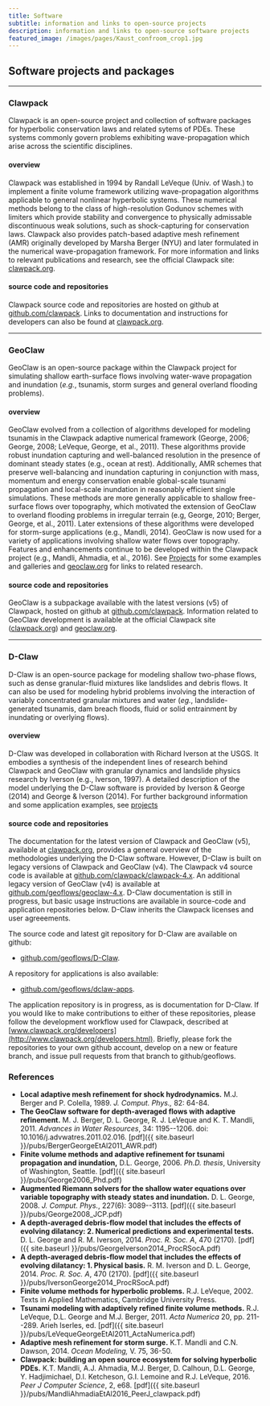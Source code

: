 ```yaml
---
title: Software
subtitle: information and links to open-source projects
description: information and links to open-source software projects
featured_image: /images/pages/Kaust_confroom_crop1.jpg
---
```


## Software projects and packages

---
### Clawpack


Clawpack is an open-source project and collection of software packages for hyperbolic conservation laws and related sytems of PDEs. These systems commonly govern problems exhibiting wave-propagation which arise across the scientific disciplines. 

#### overview

Clawpack was established in 1994 by Randall LeVeque (Univ. of Wash.) to implement a finite volume framework utilizing wave-propagation algorithms applicable to general nonlinear hyperbolic systems. These numerical methods belong to the class of high-resolution Godunov schemes with limiters which provide stability and convergence to physically admissable discontinuous weak solutions, such as shock-capturing for conservation laws. Clawpack also provides patch-based adaptive mesh refinement (AMR) originally developed by Marsha Berger (NYU) and later formulated in the numerical wave-propagation framework. For more information and links to relevant publications and research, see the official Clawpack site: [clawpack.org](http://www.clawpack.org).
 
#### source code and repositories

Clawpack source code and repositories are hosted on github at [github.com/clawpack](https://github.com/clawpack). Links to documentation and instructions for developers can also be found at [clawpack.org](http://www.clawpack.org).

---
### GeoClaw

GeoClaw is an open-source package within the Clawpack project for simulating shallow earth-surface flows involving water-wave propagation and inundation (*e.g.*, tsunamis, storm surges and general overland flooding problems).

#### overview

GeoClaw evolved from a collection of algorithms developed for modeling tsunamis in the Clawpack adaptive numerical framework (George, 2006; George, 2008; LeVeque, George, et al., 2011). These algorithms provide robust inundation capturing and well-balanced resolution in the presence of dominant steady states (e.g., ocean at rest). Additionally, AMR schemes that preserve well-balancing and inundation capturing in conjunction with mass, momentum and energy conservation enable global-scale tsunami propagation and local-scale inundation in reasonably efficient single simulations. These methods are more generally applicable to shallow free-surface flows over topography, which motivated the extension of GeoClaw to overland flooding problems in irregular terrain (e.g, George, 2010; Berger, George, et al., 2011). Later extensions of these algorithms were developed for storm-surge applications (e.g., Mandli, 2014). GeoClaw is now used for a variety of applications involving shallow water flows over topography. Features and enhancements continue to be developed within the Clawpack project (e.g., Mandli, Ahmadia, et al., 2016). See [Projects](/projects/) for some examples and galleries and [geoclaw.org](http://www.geoclaw.org) for links to related research.
  
#### source code and repositories

GeoClaw is a subpackage available with the latest versions (v5) of Clawpack, hosted on github at [github.com/clawpack](https://github.com/clawpack). Information related to GeoClaw development is available at the official Clawpack site ([clawpack.org](http://www.clawpack.org)) and [geoclaw.org](http://www.geoclaw.org). 

---
### D-Claw

D-Claw is an open-source package for modeling shallow two-phase flows, such as dense granular-fluid mixtures like landslides and debris flows. It can also be used for modeling hybrid problems involving the interaction of variably concentrated granular mixtures and water (*eg.*, landslide-generated tsunamis, dam breach floods, fluid or solid entrainment by inundating or overlying flows). 

#### overview

D-Claw was developed in collaboration with Richard Iverson at the USGS. It embodies a synthesis of the independent lines of research behind Clawpack and GeoClaw with granular dynamics and landslide physics research by Iverson (e.g., Iverson, 1997). A detailed description of the model underlying the D-Claw software is provided by Iverson & George (2014) and George & Iverson (2014). For further background information and some application examples, see [projects](/projects/)

#### source code and repositories

The documentation for the latest version of Clawpack and GeoClaw (v5), available at [clawpack.org](http://www.clawpack.org), provides a general overview of the methodologies underlying the D-Claw software. However, D-Claw is built on legacy versions of Clawpack and GeoClaw (v4). The Clawpack v4 source code is available at [github.com/clawpack/clawpack-4.x](https://github.com/clawpack/clawpack4.x). An additional legacy version of GeoClaw (v4) is available at [github.com/geoflows/geoclaw-4.x](https://github.com/geoflows/geoclaw4.x). D-Claw documentation is still in progress, but basic usage instructions are available in source-code and application repositories below. D-Claw inherits the Clawpack licenses and user agreeements. 

The source code and latest git repository for D-Claw are available on github:

* [github.com/geoflows/D-Claw](https://github.com/geoflows/D-Claw).

A repository for applications is also available:

* [github.com/geoflows/dclaw-apps](https://github.com/geoflows/dclaw-apps).

The application repository is in progress, as is documentation for D-Claw. If you would like to make contributions to either of these repositories, please follow the development workflow used for Clawpack, described at [www.clawpack.org/developers](http://www.clawpack.org/developers.html). Briefly, please fork the repositories to your own github account, develop on a new or feature branch, and issue pull requests from that branch to github/geoflows.


### References 

* **Local adaptive mesh refinement for shock hydrodynamics.** M.J. Berger and P. Colella, 1989. *J. Comput. Phys.,* 82: 64-84. 
* **The GeoClaw software for depth-averaged flows with adaptive refinement.**  M. J. Berger, D. L. George, R. J. LeVeque and K. T. Mandli, 2011. *Advances in Water Resources*, 34: 1195--1206. doi: 10.1016/j.advwatres.2011.02.016. [pdf]({{ site.baseurl }}/pubs/BergerGeorgeEtAl2011_AWR.pdf)
* **Finite volume methods and adaptive refinement for tsunami propagation and inundation,** D.L. George, 2006. *Ph.D. thesis*, University of Washington, Seattle. [pdf]({{ site.baseurl }}/pubs/George2006_Phd.pdf)
* **Augmented Riemann solvers for the shallow water equations over variable topography with steady states and inundation.** D. L. George, 2008. *J. Comput. Phys.*, 227(6): 3089--3113. [pdf]({{ site.baseurl }}/pubs/George2008_JCP.pdf)
* **A depth-averaged debris-flow model that includes the effects of evolving dilatancy: 2. Numerical predictions and experimental tests.** D. L. George and R. M. Iverson, 2014. *Proc. R. Soc. A*, 470 (2170). [pdf]({{ site.baseurl }}/pubs/GeorgeIverson2014_ProcRSocA.pdf) 
*  **A depth-averaged debris-flow model that includes the effects of evolving dilatancy: 1. Physical basis.** R. M. Iverson and D. L. George, 2014. *Proc. R. Soc. A*, 470 (2170). [pdf]({{ site.baseurl }}/pubs/IversonGeorge2014_ProcRSocA.pdf)
* **Finite volume methods for hyperbolic problems.** R.J. LeVeque, 2002. Texts in Applied Mathematics, Cambridge University Press.
* **Tsunami modeling with adaptively refined finite volume methods.** R.J. LeVeque, D.L. George and M.J. Berger, 2011. *Acta Numerica* 20, pp. 211--289. Arieh Iserles, ed. [pdf]({{ site.baseurl }}/pubs/LeVequeGeorgeEtAl2011_ActaNumerica.pdf)
* **Adaptive mesh refinement for storm surge.** K.T. Mandli and C.N. Dawson, 2014. *Ocean Modeling,* V. 75, 36-50.
*  **Clawpack: building an open source ecosystem for solving hyperbolic PDEs.** K.T. Mandli, A.J. Ahmadia, M.J. Berger, D. Calhoun, D.L. George, Y. Hadjimichael, D.I. Ketcheson, G.I. Lemoine and R.J. LeVeque, 2016. *Peer J Computer Science*, 2, e68. [pdf]({{ site.baseurl }}/pubs/MandliAhmadiaEtAl2016_PeerJ_clawpack.pdf)







